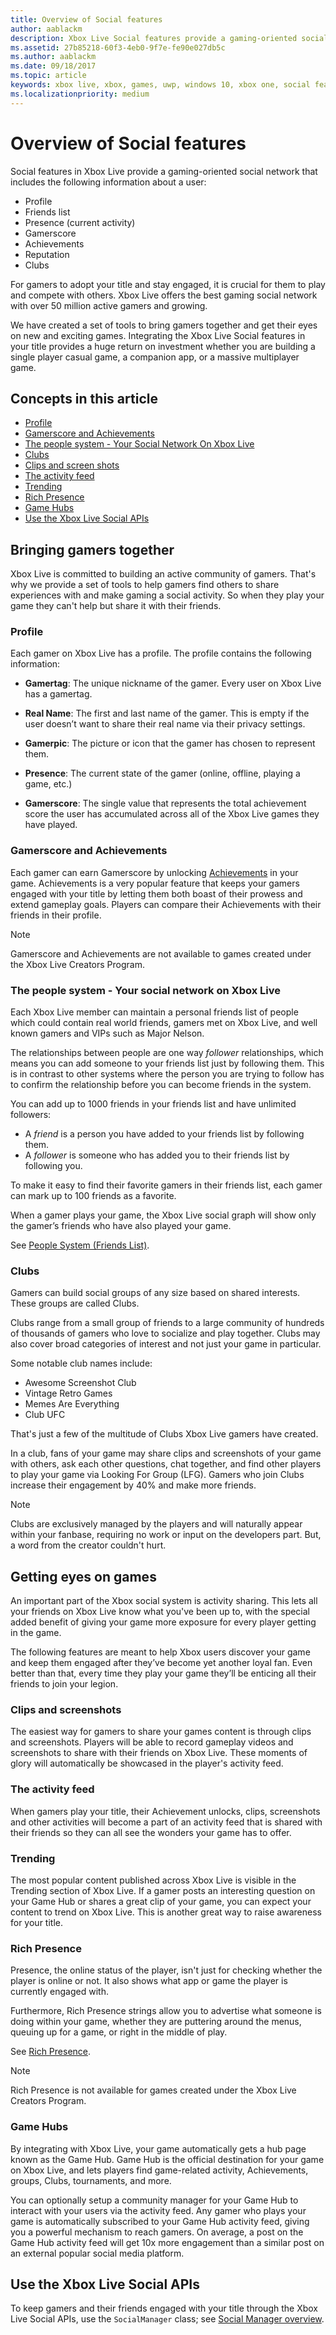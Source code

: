 ```yaml
---
title: Overview of Social features
author: aablackm
description: Xbox Live Social features provide a gaming-oriented social network that includes a user's profile, gamerscore, achievements, clubs, and activity feed.
ms.assetid: 27b85218-60f3-4eb0-9f7e-fe90e027db5c
ms.author: aablackm
ms.date: 09/18/2017
ms.topic: article
keywords: xbox live, xbox, games, uwp, windows 10, xbox one, social features
ms.localizationpriority: medium
---
```


# Overview of Social features

Social features in Xbox Live provide a gaming-oriented social network that includes the following information about a user:
* Profile
* Friends list
* Presence (current activity)
* Gamerscore
* Achievements
* Reputation
* Clubs

For gamers to adopt your title and stay engaged, it is crucial for them to play and compete with others.
Xbox Live offers the best gaming social network with over 50 million active gamers and growing.

We have created a set of tools to bring gamers together and get their eyes on new and exciting games.
Integrating the Xbox Live Social features in your title provides a huge return on investment whether you are building a single player casual game, a companion app, or a massive multiplayer game.


## Concepts in this article
- [Profile](#profile)
- [Gamerscore and Achievements](#gamerscore-and-achievements)
- [The people system - Your Social Network On Xbox Live](#the-people-system---your-social-network-on-xbox-live)
- [Clubs](#clubs)
- [Clips and screen shots](#clips-and-screenshots)
- [The activity feed](#the-activity-feed)
- [Trending](#trending)
- [Rich Presence](#rich-presence)
- [Game Hubs](#game-hubs)
- [Use the Xbox Live Social APIs](#use-the-xbox-live-social-apis)


## Bringing gamers together

Xbox Live is committed to building an active community of gamers.
That's why we provide a set of tools to help gamers find others to share experiences with and make gaming a social activity.
So when they play your game they can't help but share it with their friends.


### Profile

Each gamer on Xbox Live has a profile.
The profile contains the following information:

-   **Gamertag**: The unique nickname of the gamer. Every user on Xbox Live has a gamertag.

-   **Real Name**: The first and last name of the gamer. This is empty if the user doesn’t want to share their real name via their privacy settings.

-   **Gamerpic**: The picture or icon that the gamer has chosen to represent them.

-   **Presence**: The current state of the gamer (online, offline, playing a game, etc.)

-   **Gamerscore**: The single value that represents the total achievement score the user has accumulated across all of the Xbox Live games they have played.


### Gamerscore and Achievements

Each gamer can earn Gamerscore by unlocking [Achievements](../player-data/achievements/live-achievements-nav.md) in your game.
Achievements is a very popular feature that keeps your gamers engaged with your title by letting them both boast of their prowess and extend gameplay goals.
Players can compare their Achievements with their friends in their profile.

> [!NOTE]
> Gamerscore and Achievements are not available to games created under the Xbox Live Creators Program.


### The people system - Your social network on Xbox Live

Each Xbox Live member can maintain a personal friends list of people which could contain real world friends, gamers met on Xbox Live, and well known gamers and VIPs such as Major Nelson.

The relationships between people are one way *follower* relationships, which means you can add someone to your friends list just by following them.
This is in contrast to other systems where the person you are trying to follow has to confirm the relationship before you can become friends in the system.

You can add up to 1000 friends in your friends list and have unlimited followers:
-   A *friend* is a person you have added to your friends list by following them.
-   A *follower* is someone who has added you to their friends list by following you.

To make it easy to find their favorite gamers in their friends list, each gamer can mark up to 100 friends as a favorite.

When a gamer plays your game, the Xbox Live social graph will show only the gamer’s friends who have also played your game.

See [People System (Friends List)](people-system/live-people-system-nav.md).


### Clubs

Gamers can build social groups of any size based on shared interests.
These groups are called Clubs.

Clubs range from a small group of friends to a large community of hundreds of thousands of gamers who love to socialize and play together.
Clubs may also cover broad categories of interest and not just your game in particular.

Some notable club names include:
- Awesome Screenshot Club
- Vintage Retro Games
- Memes Are Everything
- Club UFC

That's just a few of the multitude of Clubs Xbox Live gamers have created.

In a club, fans of your game may share clips and screenshots of your game with others, ask each other questions, chat together, and find other players to play your game via Looking For Group (LFG).
Gamers who join Clubs increase their engagement by 40% and make more friends.

> [!NOTE]
> Clubs are exclusively managed by the players and will naturally appear within your fanbase, requiring no work or input on the developers part. But, a word from the creator couldn't hurt.


## Getting eyes on games

An important part of the Xbox social system is activity sharing.
This lets all your friends on Xbox Live know what you've been up to, with the special added benefit of giving your game more exposure for every player getting in the game.

The following features are meant to help Xbox users discover your game and keep them engaged after they’ve become yet another loyal fan.
Even better than that, every time they play your game they’ll be enticing all their friends to join your legion.


### Clips and screenshots

The easiest way for gamers to share your games content is through clips and screenshots.
Players will be able to record gameplay videos and screenshots to share with their friends on Xbox Live.
These moments of glory will automatically be showcased in the player's activity feed.


### The activity feed

When gamers play your title, their Achievement unlocks, clips, screenshots and other activities will become a part of an activity feed that is shared with their friends so they can all see the wonders your game has to offer.


### Trending

The most popular content published across Xbox Live is visible in the Trending section of Xbox Live.
If a gamer posts an interesting question on your Game Hub or shares a great clip of your game, you can expect your content to trend on Xbox Live.
This is another great way to raise awareness for your title.


### Rich Presence

Presence, the online status of the player, isn't just for checking whether the player is online or not.
It also shows what app or game the player is currently engaged with.

Furthermore, Rich Presence strings allow you to advertise what someone is doing within your game, whether they are puttering around the menus, queuing up for a game, or right in the middle of play.

See [Rich Presence](presence/live-presence-nav.md).

> [!NOTE]
> Rich Presence is not available for games created under the Xbox Live Creators Program.


### Game Hubs

By integrating with Xbox Live, your game automatically gets a hub page known as the Game Hub.
Game Hub is the official destination for your game on Xbox Live, and lets players find game-related activity, Achievements, groups, Clubs, tournaments, and more.

You can optionally setup a community manager for your Game Hub to interact with your users via the activity feed.
Any gamer who plays your game is automatically subscribed to your Game Hub activity feed, giving you a powerful mechanism to reach gamers.
On average, a post on the Game Hub activity feed will get 10x more engagement than a similar post on an external popular social media platform.


##  Use the Xbox Live Social APIs

To keep gamers and their friends engaged with your title through the Xbox Live Social APIs, use the `SocialManager` class;
see [Social Manager overview](social-manager/live-social-manager-overview.md).
